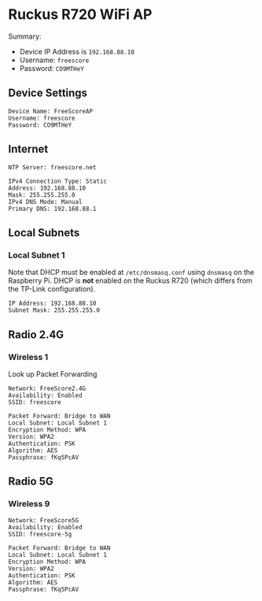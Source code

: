 # Ruckus R720 WiFi AP

Summary:

- Device IP Address is `192.168.88.10`
- Username: `freescore`
- Password: `CO9MTHeY`

## Device Settings

	Device Name: FreeScoreAP
	Username: freescore
	Password: CO9MTHeY

## Internet

	NTP Server: freescore.net
	
	IPv4 Connection Type: Static
	Address: 192.168.88.10
	Mask: 255.255.255.0
	IPv4 DNS Mode: Manual
	Primary DNS: 192.168.88.1

## Local Subnets

### Local Subnet 1

Note that DHCP must be enabled at `/etc/dnsmasq.conf` using `dnsmasq` on the
Raspberry Pi. DHCP is **not** enabled on the Ruckus R720 (which differs from
the TP-Link configuration).

	IP Address: 192.168.88.10
	Subnet Mask: 255.255.255.0

## Radio 2.4G

### Wireless 1

Look up Packet Forwarding

	Network: FreeScore2.4G
	Availability: Enabled
	SSID: freescore
	
	Packet Forward: Bridge to WAN
	Local Subnet: Local Subnet 1
	Encryption Method: WPA
	Version: WPA2
	Authentication: PSK
	Algorithm: AES
	Passphrase: fKq5PcAV

## Radio 5G

### Wireless 9

	Network: FreeScore5G
	Availability: Enabled
	SSID: freescore-5g

	Packet Forward: Bridge to WAN
	Local Subnet: Local Subnet 1
	Encryption Method: WPA
	Version: WPA2
	Authentication: PSK
	Algorithm: AES
	Passphrase: fKq5PcAV


